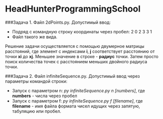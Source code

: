 # HeadHunterProgrammingSchool


###Задача 1.
Файл 2dPoints.py.
Допустимый ввод:
* Подряд с командную строку координаты через пробел:
  2 0
  2 3
  3 1
* Файл такого же вида.

Решение задачи осуществляется с помощью двумерное матрицы расстояний, где элемент с индексами **i**, **j** соответствует расстоянию от точки **xi** до **xj**. Меньшее значение в строке - **радиус** точки. Затем просто поиск количества точек с расстоянием меньших двойного радиуса точки.


###Задача 2.
Файл infiniteSequence.py.
Допустимый ввод через параметры командой строки:
* Запуск с параметром n:
  *py infiniteSequence.py n [numbers]*, где **numbers** - числа через пробел
* Запуск с параметром f:
  *py infiniteSequence.py f [filename]*, где **filename** - имя файла формата чисел идущих через запятую, табуляцию или пробел.

